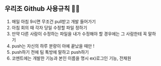 ## 우리조 Github 사용규칙 👊🏼

1. 매일 아침 9시면 무조건 pull받고 개발 들어가기
2. 아침 회의 때 각자 당일 수정할 파일 정하기
3. 만약 다른 사람이 수정하는 파일을 내가 수정해야 할 경우에는 그 사람한테 꼭 말하기
4. push는 자신의 하루 분량이 아예 끝났을 때만 !
5. push하기 전에 팀 톡방에 말하고 push하기
6. 코멘트에는 개발한 기능과 본인 이름을 명시 ex)로그인 기능, 전채원
